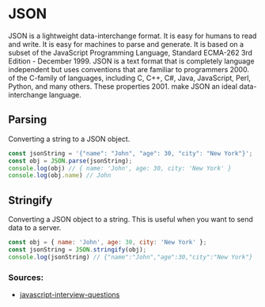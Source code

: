 # JSON

JSON is a lightweight data-interchange format. It is easy for humans to read and write. It is easy for machines to parse
and generate. It is based on a subset of the JavaScript Programming Language, Standard ECMA-262 3rd Edition - December 
1999. JSON is a text format that is completely language independent but uses conventions that are familiar to programmers
2000. of the C-family of languages, including C, C++, C#, Java, JavaScript, Perl, Python, and many others. These properties
2001. make JSON an ideal data-interchange language.

## Parsing
Converting a string to a JSON object.

```js
const jsonString = '{"name": "John", "age": 30, "city": "New York"}';
const obj = JSON.parse(jsonString);
console.log(obj) // { name: 'John', age: 30, city: 'New York' }
console.log(obj.name) // John
```

## Stringify
Converting a JSON object to a string. This is useful when you want to send data to a server.

```js
const obj = { name: 'John', age: 30, city: 'New York' };
const jsonString = JSON.stringify(obj);
console.log(jsonString) // {"name":"John","age":30,"city":"New York"}
```

### Sources:
* [javascript-interview-questions](https://github.com/sudheerj/javascript-interview-questions)